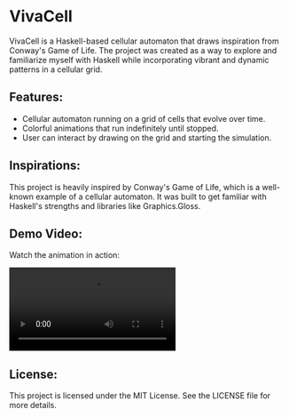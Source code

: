 # VivaCell

VivaCell is a Haskell-based cellular automaton that draws inspiration from Conway's Game of Life. The project was created as a way to explore and familiarize myself with Haskell while incorporating vibrant and dynamic patterns in a cellular grid.

## Features:
- Cellular automaton running on a grid of cells that evolve over time.
- Colorful animations that run indefinitely until stopped.
- User can interact by drawing on the grid and starting the simulation.

## Inspirations:
This project is heavily inspired by Conway's Game of Life, which is a well-known example of a cellular automaton. It was built to get familiar with Haskell's strengths and libraries like Graphics.Gloss.

## Demo Video:
Watch the animation in action:

![Demo Video](https://i.imgur.com/B5fdKyc.mp4)

## License:
This project is licensed under the MIT License. See the LICENSE file for more details.


